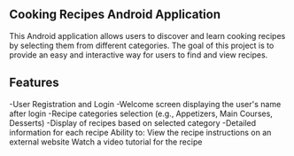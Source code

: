 ## Cooking Recipes Android Application

This Android application allows users to discover and learn cooking recipes by selecting them from different categories. The goal of this project is to provide an easy and interactive way for users to find and view recipes.

## Features

-User Registration and Login
-Welcome screen displaying the user's name after login
-Recipe categories selection (e.g., Appetizers, Main Courses, Desserts)
-Display of recipes based on selected category
-Detailed information for each recipe
Ability to:
View the recipe instructions on an external website
Watch a video tutorial for the recipe
